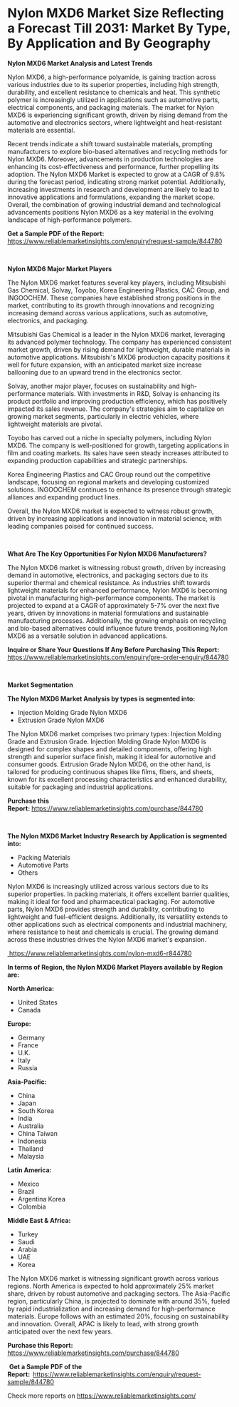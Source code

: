 <p><h1>Nylon MXD6 Market Size Reflecting a Forecast Till 2031: Market By Type, By Application and By Geography</h1></p><p><strong>Nylon MXD6 Market Analysis and Latest Trends</strong></p>
<p><p>Nylon MXD6, a high-performance polyamide, is gaining traction across various industries due to its superior properties, including high strength, durability, and excellent resistance to chemicals and heat. This synthetic polymer is increasingly utilized in applications such as automotive parts, electrical components, and packaging materials. The market for Nylon MXD6 is experiencing significant growth, driven by rising demand from the automotive and electronics sectors, where lightweight and heat-resistant materials are essential.</p><p>Recent trends indicate a shift toward sustainable materials, prompting manufacturers to explore bio-based alternatives and recycling methods for Nylon MXD6. Moreover, advancements in production technologies are enhancing its cost-effectiveness and performance, further propelling its adoption. The Nylon MXD6 Market is expected to grow at a CAGR of 9.8% during the forecast period, indicating strong market potential. Additionally, increasing investments in research and development are likely to lead to innovative applications and formulations, expanding the market scope. Overall, the combination of growing industrial demand and technological advancements positions Nylon MXD6 as a key material in the evolving landscape of high-performance polymers.</p></p>
<p><strong>Get a Sample PDF of the Report:&nbsp;</strong> <a href="https://www.reliablemarketinsights.com/enquiry/request-sample/844780?utm_campaign=1197&utm_medium=2&utm_source=Github&utm_content=ia&utm_term=09112024&utm_id=nylon-mxd6">https://www.reliablemarketinsights.com/enquiry/request-sample/844780</a></p>
<p>&nbsp;</p>
<p><strong>Nylon MXD6 Major Market Players</strong></p>
<p><p>The Nylon MXD6 market features several key players, including Mitsubishi Gas Chemical, Solvay, Toyobo, Korea Engineering Plastics, CAC Group, and INGOOCHEM. These companies have established strong positions in the market, contributing to its growth through innovations and recognizing increasing demand across various applications, such as automotive, electronics, and packaging.</p><p>Mitsubishi Gas Chemical is a leader in the Nylon MXD6 market, leveraging its advanced polymer technology. The company has experienced consistent market growth, driven by rising demand for lightweight, durable materials in automotive applications. Mitsubishi's MXD6 production capacity positions it well for future expansion, with an anticipated market size increase ballooning due to an upward trend in the electronics sector.</p><p>Solvay, another major player, focuses on sustainability and high-performance materials. With investments in R&D, Solvay is enhancing its product portfolio and improving production efficiency, which has positively impacted its sales revenue. The company's strategies aim to capitalize on growing market segments, particularly in electric vehicles, where lightweight materials are pivotal.</p><p>Toyobo has carved out a niche in specialty polymers, including Nylon MXD6. The company is well-positioned for growth, targeting applications in film and coating markets. Its sales have seen steady increases attributed to expanding production capabilities and strategic partnerships.</p><p>Korea Engineering Plastics and CAC Group round out the competitive landscape, focusing on regional markets and developing customized solutions. INGOOCHEM continues to enhance its presence through strategic alliances and expanding product lines.</p><p>Overall, the Nylon MXD6 market is expected to witness robust growth, driven by increasing applications and innovation in material science, with leading companies poised for continued success.</p></p>
<p>&nbsp;</p>
<p><strong>What Are The Key Opportunities For Nylon MXD6 Manufacturers?</strong></p>
<p><p>The Nylon MXD6 market is witnessing robust growth, driven by increasing demand in automotive, electronics, and packaging sectors due to its superior thermal and chemical resistance. As industries shift towards lightweight materials for enhanced performance, Nylon MXD6 is becoming pivotal in manufacturing high-performance components. The market is projected to expand at a CAGR of approximately 5-7% over the next five years, driven by innovations in material formulations and sustainable manufacturing processes. Additionally, the growing emphasis on recycling and bio-based alternatives could influence future trends, positioning Nylon MXD6 as a versatile solution in advanced applications.</p></p>
<p><strong>Inquire or Share Your Questions If Any Before Purchasing This Report:</strong> <a href="https://www.reliablemarketinsights.com/enquiry/pre-order-enquiry/844780?utm_campaign=1197&utm_medium=2&utm_source=Github&utm_content=ia&utm_term=09112024&utm_id=nylon-mxd6">https://www.reliablemarketinsights.com/enquiry/pre-order-enquiry/844780</a></p>
<p>&nbsp;</p>
<p><strong>Market Segmentation</strong></p>
<p><strong>The Nylon MXD6 Market Analysis by types is segmented into:</strong></p>
<p><ul><li>Injection Molding Grade Nylon MXD6</li><li>Extrusion Grade Nylon MXD6</li></ul></p>
<p><p>The Nylon MXD6 market comprises two primary types: Injection Molding Grade and Extrusion Grade. Injection Molding Grade Nylon MXD6 is designed for complex shapes and detailed components, offering high strength and superior surface finish, making it ideal for automotive and consumer goods. Extrusion Grade Nylon MXD6, on the other hand, is tailored for producing continuous shapes like films, fibers, and sheets, known for its excellent processing characteristics and enhanced durability, suitable for packaging and industrial applications.</p></p>
<p><strong>Purchase this Report:&nbsp;</strong><a href="https://www.reliablemarketinsights.com/purchase/844780?utm_campaign=1197&utm_medium=2&utm_source=Github&utm_content=ia&utm_term=09112024&utm_id=nylon-mxd6">https://www.reliablemarketinsights.com/purchase/844780</a></p>
<p>&nbsp;</p>
<p><strong>The Nylon MXD6 Market Industry Research by Application is segmented into:</strong></p>
<p><ul><li>Packing Materials</li><li>Automotive Parts</li><li>Others</li></ul></p>
<p><p>Nylon MXD6 is increasingly utilized across various sectors due to its superior properties. In packing materials, it offers excellent barrier qualities, making it ideal for food and pharmaceutical packaging. For automotive parts, Nylon MXD6 provides strength and durability, contributing to lightweight and fuel-efficient designs. Additionally, its versatility extends to other applications such as electrical components and industrial machinery, where resistance to heat and chemicals is crucial. The growing demand across these industries drives the Nylon MXD6 market's expansion.</p></p>
<p><a href="https://www.reliablemarketinsights.com/nylon-mxd6-r844780?utm_campaign=1197&utm_medium=2&utm_source=Github&utm_content=ia&utm_term=09112024&utm_id=nylon-mxd6">&nbsp;https://www.reliablemarketinsights.com/nylon-mxd6-r844780</a></p>
<p><strong>In terms of Region, the Nylon MXD6 Market Players available by Region are:</strong></p>
<p>
    <p> <strong> North America: </strong>
        <ul>
            <li>United States</li>
            <li>Canada</li>
        </ul>
        </p> 
    <p> <strong> Europe: </strong>
        <ul>
            <li>Germany</li>
            <li>France</li>
            <li>U.K.</li>
            <li>Italy</li>
            <li>Russia</li>
        </ul>
        </p> 
    <p> <strong> Asia-Pacific: </strong>
        <ul>
            <li>China</li>
            <li>Japan</li>
            <li>South Korea</li>
            <li>India</li>
            <li>Australia</li>
            <li>China Taiwan</li>
            <li>Indonesia</li>
            <li>Thailand</li>
            <li>Malaysia</li>
        </ul>
        </p> 
    <p> <strong> Latin America: </strong>
        <ul>
            <li>Mexico</li>
            <li>Brazil</li>
            <li>Argentina Korea</li>
            <li>Colombia</li>
        </ul>
        </p> 
    <p> <strong> Middle East & Africa: </strong>
        <ul>
            <li>Turkey</li>
            <li>Saudi</li>
            <li>Arabia</li>
            <li>UAE</li>
            <li>Korea</li>
        </ul>
    </p>
    </p>
<p><p>The Nylon MXD6 market is witnessing significant growth across various regions. North America is expected to hold approximately 25% market share, driven by robust automotive and packaging sectors. The Asia-Pacific region, particularly China, is projected to dominate with around 35%, fueled by rapid industrialization and increasing demand for high-performance materials. Europe follows with an estimated 20%, focusing on sustainability and innovation. Overall, APAC is likely to lead, with strong growth anticipated over the next few years.</p></p>
<p><strong>Purchase this Report: </strong><a href="https://www.reliablemarketinsights.com/purchase/844780?utm_campaign=1197&utm_medium=2&utm_source=Github&utm_content=ia&utm_term=09112024&utm_id=nylon-mxd6">https://www.reliablemarketinsights.com/purchase/844780</a></p>
<p>&nbsp;<strong>Get a Sample PDF of the Report:&nbsp;&nbsp;</strong><a href="https://www.reliablemarketinsights.com/enquiry/request-sample/844780?utm_campaign=1197&utm_medium=2&utm_source=Github&utm_content=ia&utm_term=09112024&utm_id=nylon-mxd6">https://www.reliablemarketinsights.com/enquiry/request-sample/844780</a></p>
<p><strong></strong></p>
<p>Check more reports on <a href="https://www.reliablemarketinsights.com/?utm_campaign=1197&utm_medium=2&utm_source=Github&utm_content=ia&utm_term=09112024&utm_id=nylon-mxd6">https://www.reliablemarketinsights.com/</a></p>